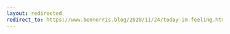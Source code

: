```yaml
---
layout: redirected
redirect_to: https://www.bennorris.blog/2020/11/24/today-im-feeling.html
---
```

